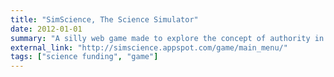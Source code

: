 ```yaml
---
title: "SimScience, The Science Simulator"
date: 2012-01-01
summary: "A silly web game made to explore the concept of authority in scientific decisions."
external_link: "http://simscience.appspot.com/game/main_menu/"
tags: ["science funding", "game"]
---
```

